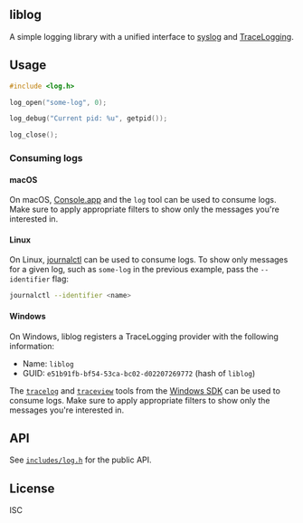 ## liblog

A simple logging library with a unified interface to [syslog](https://www.man7.org/linux/man-pages/man3/syslog.3.html) and [TraceLogging](https://learn.microsoft.com/en-us/windows/win32/tracelogging/).

## Usage

```c
#include <log.h>

log_open("some-log", 0); 

log_debug("Current pid: %u", getpid());

log_close();
```

### Consuming logs

#### macOS

On macOS, [Console.app](https://support.apple.com/en-gb/guide/console/welcome/mac) and the `log` tool can be used to consume logs. Make sure to apply appropriate filters to show only the messages you're interested in.

#### Linux

On Linux, [journalctl](https://www.man7.org/linux/man-pages/man1/journalctl.1.html) can be used to consume logs. To show only messages for a given log, such as `some-log` in the previous example, pass the `--identifier` flag:

```sh
journalctl --identifier <name>
```

#### Windows

On Windows, liblog registers a TraceLogging provider with the following information: 

- Name: `liblog`
- GUID: `e51b91fb-bf54-53ca-bc02-d02207269772` (hash of `liblog`)

The [`tracelog`](https://learn.microsoft.com/en-us/windows-hardware/drivers/devtest/tracelog) and [`traceview`](https://learn.microsoft.com/en-us/windows-hardware/drivers/devtest/traceview) tools from the [Windows SDK](https://developer.microsoft.com/en-us/windows/downloads/windows-sdk/) can be used to consume logs. Make sure to apply appropriate filters to show only the messages you're interested in.

## API

See [`includes/log.h`](include/log.h) for the public API.

## License

ISC
